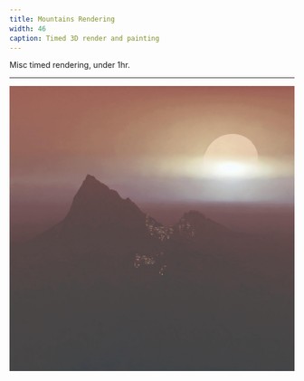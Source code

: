 ```yaml
---
title: Mountains Rendering
width: 46
caption: Timed 3D render and painting
---
```


Misc timed rendering, under 1hr.

---

![](images/mountains-rendering.jpg)